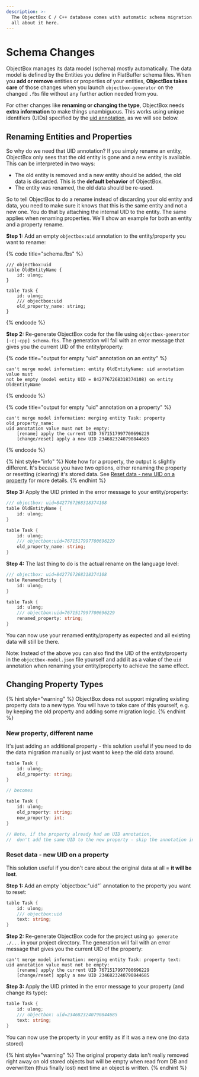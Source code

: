 ```yaml
---
description: >-
  The ObjectBox C / C++ database comes with automatic schema migration. Learn
  all about it here.
---
```


# Schema Changes

ObjectBox manages its data model (schema) mostly automatically. The data model is defined by the Entities you define in FlatBuffer schema files. When you **add or remove** entities or properties of your entities, **ObjectBox takes care** of those changes when you launch `objectbox-generator` on the changed `.fbs` file without any further action needed from you.

For other changes like **renaming or changing the type**, ObjectBox needs **extra information** to make things unambiguous. This works using unique identifiers (UIDs) specified by the [uid annotation](entity-annotations.md#supported-annotations), as we will see below.

## Renaming Entities and Properties <a href="#renaming-entities-and-properties" id="renaming-entities-and-properties"></a>

So why do we need that UID annotation? If you simply rename an entity, ObjectBox only sees that the old entity is gone and a new entity is available. This can be interpreted in two ways:

* The old entity is removed and a new entity should be added, the old data is discarded. This is the **default behavior** of ObjectBox.
* The entity was renamed, the old data should be re-used.

So to tell ObjectBox to do a rename instead of discarding your old entity and data, you need to make sure it knows that this is the same entity and not a new one. You do that by attaching the internal UID to the entity. The same applies when renaming properties. We'll show an example for both an entity and a property rename.

&#x20;**Step 1:** Add an empty `objectbox:uid` annotation to the entity/property you want to rename:

{% code title="schema.fbs" %}
```
/// objectbox:uid
table OldEntityName {
    id: ulong;
}

table Task {
    id: ulong;
    /// objectbox:uid
    old_property_name: string;
}
```
{% endcode %}

&#x20;**Step 2:** Re-generate ObjectBox code for the file using `objectbox-generator [-c|-cpp] schema.fbs`. The generation will fail with an error message that gives you the current UID of the entity/property:

{% code title="output for empty "uid" annotation on an entity" %}
```
can't merge model information: entity OldEntityName: uid annotation value must 
not be empty (model entity UID = 8427767268318374108) on entity OldEntityName
```
{% endcode %}

{% code title="output for empty "uid" annotation on a property" %}
```
can't merge model information: merging entity Task: property old_property_name: 
uid annotation value must not be empty:
    [rename] apply the current UID 7671517997700696229
    [change/reset] apply a new UID 2346823240790844685
```
{% endcode %}

{% hint style="info" %}
Note how for a property, the output is slightly different. It's because you have two options, either renaming the property or resetting (clearing) it's stored data. See [Reset data - new UID on a property](schema-changes.md#reset-data-new-uid-on-a-property) for more details.
{% endhint %}

&#x20;**Step 3:** Apply the UID printed in the error message to your entity/property:

```go
/// objectbox: uid=8427767268318374108
table OldEntityName {
    id: ulong;
}

table Task {
    id: ulong;
    /// objectbox:uid=7671517997700696229
    old_property_name: string;
}
```

&#x20;**Step 4:** The last thing to do is the actual rename on the language level:

```go
/// objectbox: uid=8427767268318374108
table RenamedEntity {
    id: ulong;
}

table Task {
    id: ulong;
    /// objectbox:uid=7671517997700696229
    renamed_property: string;
}
```

&#x20;You can now use your renamed entity/property as expected and all existing data will still be there.

Note: Instead of the above you can also find the UID of the entity/property in the `objectbox-model.json` file yourself and add it as a value of the `uid` annotation when renaming your entity/property to achieve the same effect.

## Changing Property Types

{% hint style="warning" %}
ObjectBox does not support migrating existing property data to a new type. You will have to take care of this yourself, e.g. by keeping the old property and adding some migration logic.
{% endhint %}

### **N**ew property, different name

It's just adding an additional property - this solution useful if you need to do the data migration manually or just want to keep the old data around.

```go
table Task {
    id: ulong;
    old_property: string;
}

// becomes

table Task {
    id: ulong;
    old_property: string;
    new_property: int;
}

// Note, if the property already had an UID annotation, 
//  don't add the same UID to the new property - skip the annotation instead.
```

### **Reset data - new UID on a property**

This solution useful if you don't care about the original data at all = **it will be lost**.

&#x20;**Step 1:** Add an empty \`objectbox:"uid"\` annotation to the property you want to reset:

```go
table Task {
    id: ulong;
    /// objectbox:uid
    text: string;
}
```

&#x20;**Step 2:** Re-generate ObjectBox code for the project using `go generate ./...` in your project directory. The generation will fail with an error message that gives you the current UID of the property:

```
can't merge model information: merging entity Task: property text: 
uid annotation value must not be empty:
    [rename] apply the current UID 7671517997700696229
    [change/reset] apply a new UID 2346823240790844685
```

&#x20;**Step 3:** Apply the UID printed in the error message to your property (and change its type):

```go
table Task {
    id: ulong;
    /// objectbox: uid=2346823240790844685
    text: string;
}
```

You can now use the property in your entity as if it was a new one (no data stored)

{% hint style="warning" %}
The original property data isn't really removed right away on old stored objects but will be empty when read from DB and overwritten (thus finally lost) next time an object is written.
{% endhint %}

